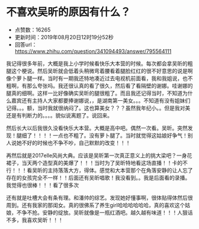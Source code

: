 # 不喜欢吴昕的原因有什么？
- 点赞数：16265
- 更新时间：2019年08月20日12时19分52秒
- 回答url：https://www.zhihu.com/question/341094493/answer/795564111
<body>
 <p data-pid="hgt81t2h">我记得很多年前，大概是我上小学时候看快乐大本营的时候。每次都会拿吴昕的粗腿这个梗说。然后吴昕就会低着头稍微弯着腰看着腿脸红红的很不好意思的说是啊像个萝卜腿一样。当时有一期我还特地凑近过去电视机前面看，我和我姐说，也不粗啊，有那么夸张吗。我还很认真的看了很久，然后看了看隔壁的谢娜。哇谢娜的腿真的细啊。这样一比好像确实吴昕的腿很粗了。而且我还记得当时，不知道为什么嘉宾还有主持人大家都要捧谢娜说，，是湖南第一美女。。。不知道有没有姐妹们记得。。。额，当时我就很纳闷了。这也算美女？？？虽然我年纪小。。但是我对美还是有判断力的。。。。貌似说离题了。说回来。</p>
 <p data-pid="CyuT7RhP">然后长大以后我很久没看快乐大本营。大概是高中吧。偶然一次看。吴昕。突然发现！腿细了！！！！一点也不粗了。没有萝卜腿了。当时就觉得这姑娘好争气！别人说她不好的时候也不争不吵，自己默默的改变！！！</p>
 <p data-pid="OPRFhCwW">再然后就是2017elle风尚大典。应该是吴昕第一次真正意义上的挑大梁吧？一身花裙子，当天两个造型真的美爆了！！！当时为了吴昕特地看这场直播！！卡的不行！！！看吴昕的主持落落大方，得体。感觉和大本营那个在角落安静的让人忘了存在的女孩完全不一样！！后面还有吴昕唱歌！我没看到。。我是后面看的录播。我觉得也很棒！！！看了很多次</p>
 <p data-pid="qtpRVnZt">还有就是吐槽大会有条有理。和潘帅的综艺。发现她好懂事啊，很体贴得体然后很周到。还有我家的那闺女。真的很佛系了养生girl哈哈哈哈哈哈，真的喜欢这个姑娘，不争不抢。安静的绽放。吴昕就像是一瓶红酒吧。越久越有味道！！！人狠话不多，我喜欢吴昕！！！</p>
</body>